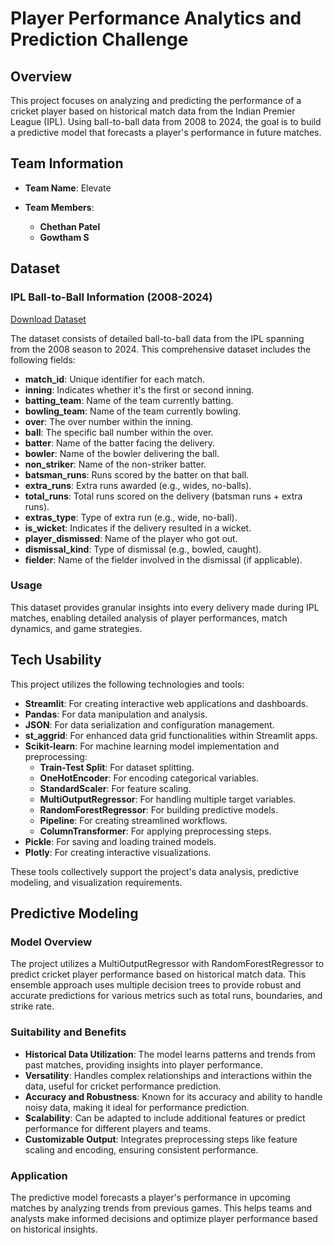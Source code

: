 # Player Performance Analytics and Prediction Challenge

## Overview

This project focuses on analyzing and predicting the performance of a cricket player based on historical match data from the Indian Premier League (IPL). Using ball-to-ball data from 2008 to 2024, the goal is to build a predictive model that forecasts a player's performance in future matches.

## Team Information

- **Team Name**: Elevate

- **Team Members**:
  - **Chethan Patel**
  - **Gowtham S**

## Dataset

### IPL Ball-to-Ball Information (2008-2024)

[Download Dataset](https://drive.google.com/drive/folders/1_Mb-XrfI-iHZseP-oJ2ngpXmkKKgQ9ur?usp=sharing)


The dataset consists of detailed ball-to-ball data from the IPL spanning from the 2008 season to 2024. This comprehensive dataset includes the following fields:

- **match_id**: Unique identifier for each match.
- **inning**: Indicates whether it's the first or second inning.
- **batting_team**: Name of the team currently batting.
- **bowling_team**: Name of the team currently bowling.
- **over**: The over number within the inning.
- **ball**: The specific ball number within the over.
- **batter**: Name of the batter facing the delivery.
- **bowler**: Name of the bowler delivering the ball.
- **non_striker**: Name of the non-striker batter.
- **batsman_runs**: Runs scored by the batter on that ball.
- **extra_runs**: Extra runs awarded (e.g., wides, no-balls).
- **total_runs**: Total runs scored on the delivery (batsman runs + extra runs).
- **extras_type**: Type of extra run (e.g., wide, no-ball).
- **is_wicket**: Indicates if the delivery resulted in a wicket.
- **player_dismissed**: Name of the player who got out.
- **dismissal_kind**: Type of dismissal (e.g., bowled, caught).
- **fielder**: Name of the fielder involved in the dismissal (if applicable).

### Usage

This dataset provides granular insights into every delivery made during IPL matches, enabling detailed analysis of player performances, match dynamics, and game strategies.

## Tech Usability

This project utilizes the following technologies and tools:

- **Streamlit**: For creating interactive web applications and dashboards.
- **Pandas**: For data manipulation and analysis.
- **JSON**: For data serialization and configuration management.
- **st_aggrid**: For enhanced data grid functionalities within Streamlit apps.
- **Scikit-learn**: For machine learning model implementation and preprocessing:
  - **Train-Test Split**: For dataset splitting.
  - **OneHotEncoder**: For encoding categorical variables.
  - **StandardScaler**: For feature scaling.
  - **MultiOutputRegressor**: For handling multiple target variables.
  - **RandomForestRegressor**: For building predictive models.
  - **Pipeline**: For creating streamlined workflows.
  - **ColumnTransformer**: For applying preprocessing steps.
- **Pickle**: For saving and loading trained models.
- **Plotly**: For creating interactive visualizations.

These tools collectively support the project's data analysis, predictive modeling, and visualization requirements.


## Predictive Modeling

### Model Overview

The project utilizes a MultiOutputRegressor with RandomForestRegressor to predict cricket player performance based on historical match data. This ensemble approach uses multiple decision trees to provide robust and accurate predictions for various metrics such as total runs, boundaries, and strike rate.

### Suitability and Benefits

- **Historical Data Utilization**: The model learns patterns and trends from past matches, providing insights into player performance.
- **Versatility**: Handles complex relationships and interactions within the data, useful for cricket performance prediction.
- **Accuracy and Robustness**: Known for its accuracy and ability to handle noisy data, making it ideal for performance prediction.
- **Scalability**: Can be adapted to include additional features or predict performance for different players and teams.
- **Customizable Output**: Integrates preprocessing steps like feature scaling and encoding, ensuring consistent performance.

### Application

The predictive model forecasts a player's performance in upcoming matches by analyzing trends from previous games. This helps teams and analysts make informed decisions and optimize player performance based on historical insights.

